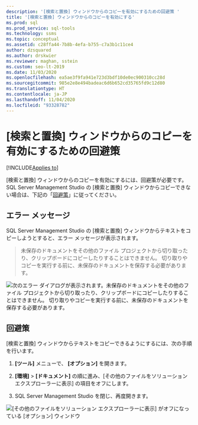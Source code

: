 ```yaml
---
description: '[検索と置換] ウィンドウからのコピーを有効にするための回避策 '
title: '[検索と置換] ウィンドウからのコピーを有効にする'
ms.prod: sql
ms.prod_service: sql-tools
ms.technology: ssms
ms.topic: conceptual
ms.assetid: c28ffa44-7b8b-4efa-b755-c7a3b1c11ce4
author: dzsquared
ms.author: drskwier
ms.reviewer: maghan, sstein
ms.custom: seo-lt-2019
ms.date: 11/03/2020
ms.openlocfilehash: ea5ae3f9fa941e723d3bdf10de0ec900310cc28d
ms.sourcegitcommit: 985e2e8e494badeac6d6b652cd35765fd9c12d80
ms.translationtype: HT
ms.contentlocale: ja-JP
ms.lasthandoff: 11/04/2020
ms.locfileid: "93328782"
---
```

# <a name="workaround-to-enable-copying-from-find-and-replace-window"></a>[検索と置換] ウィンドウからのコピーを有効にするための回避策

[!INCLUDE[Applies to](../../includes/appliesto-ss-asdb-asdw-xxx-md.md)]

[検索と置換] ウィンドウからのコピーを有効にするには、回避策が必要です。  SQL Server Management Studio の [検索と置換] ウィンドウからコピーできない場合は、下記の「[回避策](#workaround)」に従ってください。

## <a name="error-message"></a>エラー メッセージ

SQL Server Management Studio の [検索と置換] ウィンドウからテキストをコピーしようとすると、エラー メッセージが表示されます。

> 未保存のドキュメントをその他のファイル プロジェクトから切り取ったり、クリップボードにコピーしたりすることはできません。 切り取りやコピーを実行する前に、未保存のドキュメントを保存する必要があります。

![次のエラー ダイアログが表示されます。未保存のドキュメントをその他のファイル プロジェクトから切り取ったり、クリップボードにコピーしたりすることはできません。 切り取りやコピーを実行する前に、未保存のドキュメントを保存する必要があります。](../media/troubleshoot/unable-copy-find-replace-window.png)

## <a name="workaround"></a>回避策

[検索と置換] ウィンドウからテキストをコピーできるようにするには、次の手順を行います。

1. **[ツール]** メニューで、 **[オプション]** を開きます。

2. **[環境]** > **[ドキュメント]** の順に進み、[その他のファイルをソリューション エクスプローラーに表示] の項目をオフにします。

3. SQL Server Management Studio を閉じ、再度開きます。

![[その他のファイルをソリューション エクスプローラーに表示] がオフになっている [オプション] ウィンドウ](../media/troubleshoot/fix-copy-find-replace-window.png)

